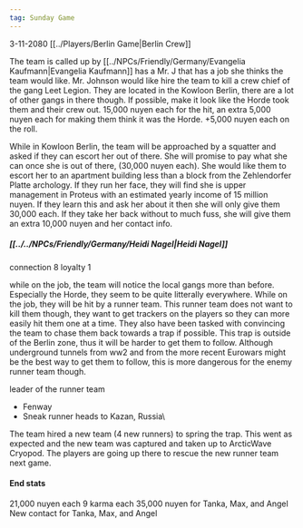 ```yaml
---
tag: Sunday Game
---
```

3-11-2080
[[../Players/Berlin Game|Berlin Crew]]

The team is called up by [[../NPCs/Friendly/Germany/Evangelia Kaufmann|Evangelia Kaufmann]] has a Mr. J that has a job she thinks the team would like. Mr. Johnson would like hire the team to kill a crew chief of the gang Leet Legion. They are located in the Kowloon Berlin, there are a lot of other gangs in there though. If possible, make it look like the Horde took them and their crew out. 15,000 nuyen each for the hit, an extra 5,000 nuyen each for making them think it was the Horde. +5,000 nuyen each on the roll.

While in Kowloon Berlin, the team will be approached by a squatter and asked if they can escort her out of there. She will promise to pay what she can once she is out of there, (30,000 nuyen each). She would like them to escort her to an apartment building less than a block from the Zehlendorfer Platte archology. If they run her face, they will find she is upper management in Proteus with an estimated yearly income of 15 million nuyen. If they learn this and ask her about it then she will only give them 30,000 each. If they take her back without to much fuss, she will give them an extra 10,000 nuyen and her contact info. 

##### [[../../NPCs/Friendly/Germany/Heidi Nagel|Heidi Nagel]]
connection 8
loyalty 1 

while on the job, the team will notice the local gangs more than before. Especially the Horde, they seem to be quite litterally everywhere. While on the job, they will be hit by a runner team. This runner team does not want to kill them though, they want to get trackers on the players so they can more easily hit them one at a time. They also have been tasked with convincing the team to chase them back towards a trap if possible. This trap is outside of the Berlin zone, thus it will be harder to get them to follow. Although underground tunnels from ww2 and from the more recent Eurowars might be the best way to get them to follow, this is more dangerous for the enemy runner team though.


leader of the runner team
- Fenway
-  Sneak runner heads to Kazan, Russia\

The team hired a new team (4 new runners) to spring the trap. This went as expected and the new team was captured and taken up to ArcticWave Cryopod. The players are going up there to rescue the new runner team next game.

#### End stats
21,000 nuyen each
9 karma each
35,000 nuyen for Tanka, Max, and Angel
New contact for Tanka, Max, and Angel